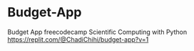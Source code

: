 # Budget-App
Budget App freecodecamp Scientific Computing with Python
https://replit.com/@ChadiChihi/budget-app?v=1
